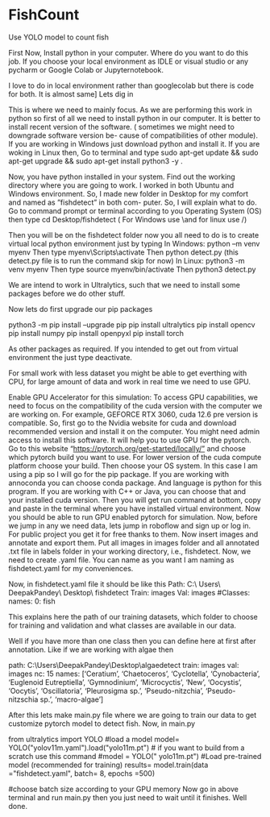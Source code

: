 # FishCount
Use YOLO model to count fish

First Now,
Install python in your computer. 
Where do you want to do this job. If you choose your local environment as IDLE or visual studio or any pycharm or Google Colab or Jupyternotebook.

I love to do in local environment rather than googlecolab but there is code for both. It is almost same]
Lets dig in 

This is where we need to mainly focus. As we are performing this work in python
so first of all we need to install python in our computer. It is better to install recent
version of the software. ( sometimes we might need to downgrade software version be-
cause of compatibilities of other module). If you are working in Windows just download
python and install it. If you are woking in Linux then, Go to terminal and type sudo
apt-get update && sudo apt-get upgrade && sudo apt-get install python3
-y .


Now, you have python installed in your system. Find out the working directory where
you are going to work. I worked in both Ubuntu and Windows environment. So, I
made new folder in Desktop for my comfort and named as ”fishdetect” in both com-
puter. So, I will explain what to do. Go to command prompt or terminal according
to you Operating System (OS) then type cd Desktop/fishdetect ( For Windows use
\and for linux use /)


Then you will be on the fishdetect folder now you all need to do is to create virtual
local python environment just by typing
In Windows: python –m venv myenv
Then type myenv\Scripts\activate
Then python detect.py (this detect.py file is to run the command skip for now)
In Linux: python3 -m venv myenv
Then type source myenv/bin/activate
Then python3 detect.py


We are intend to work in Ultralytics, such that we need to install some packages before
we do other stuff.


Now lets do first upgrade our pip packages

python3 -m pip install –upgrade pip
pip install ultralytics
pip install opencv
pip install numpy
pip install openpyxl
pip install torch

As other packages as required. If you intended to get out from virtual environment the
just type deactivate.

For small work with less dataset you might be able to get everthing with CPU, for
large amount of data and work in real time we need to use GPU.

Enable GPU Accelerator for this simulation:
To access GPU capabilities, we need to focus on the compatibility of the cuda version
with the computer we are working on. For example, GEFORCE RTX 3060, cuda 12.6
pre version is compatible. So, first go to the Nvidia website for cuda and download
recommended version and install it on the computer. You might need admin access to
install this software. It will help you to use GPU for the pytorch. Go to this website
“https://pytorch.org/get-started/locally/” and choose which pytorch build you want
to use. For lower version of the cuda compute platform choose your build. Then choose
your OS system. In this case I am using a pip so I will go for the pip package. If you
are working with annoconda you can choose conda package. And language is python
for this program. If you are working with C++ or Java, you can choose that and your
installed cuda version. Then you will get run command at bottom, copy and paste in
the terminal where you have installed virtual environment. Now you should be able to
run GPU enabled pytorch for simulation.
Now, before we jump in any we need data, lets jump in roboflow and sign up or log in.
For public project you get it for free thanks to them. Now insert images and annotate
and export them. Put all images in images folder and all annotated .txt file in labels
folder in your working directory, i.e., fishdetect. Now, we need to create .yaml file.
You can name as you want I am naming as fishdetect.yaml for my conveniences.

Now, in fishdetect.yaml file it should be like this
Path: C:\ Users\ DeepakPandey\ Desktop\ fishdetect
Train: images
Val: images
#Classes:
names:
  0: fish

This explains here the path of our training datasets, which folder to choose for training
and validation and what classes are available in our data. 

Well if you have more than one class then you can define here at first after annotation.
Like if we are working with algae then

path: C:\Users\DeepakPandey\Desktop\algaedetect
train: images
val: images
nc: 15
names: [‘Ceratium’, ‘Chaetoceros’, ‘Cyclotella’, ‘Cynobacteria’,
‘Euglenoid Eutreptiella’, ‘Gymnodinium’, ‘Microcyctis’, ‘New’,
‘Oocystis’, ‘Oocytis’, ‘Oscillatoria’, ‘Pleurosigma sp.’,
‘Pseudo-nitzchia’, ‘Pseudo-nitzschia sp.’, ‘macro-algae’]

After this lets make main.py file where we are going to train our data to get customize
pytorch model to detect fish. Now, in main.py

from ultralytics import YOLO
#load a model
model= YOLO("yolov11m.yaml").load("yolo11m.pt") # if you want to build from
a scratch use this command
#model = YOLO(" yolo11m.pt") #Load pre-trained model (recommended for training)
results= model.train(data ="fishdetect.yaml", batch= 8, epochs =500)

#choose batch size according to your GPU memory
Now go in above terminal and run main.py then you just need to wait until it finishes.
Well done.

